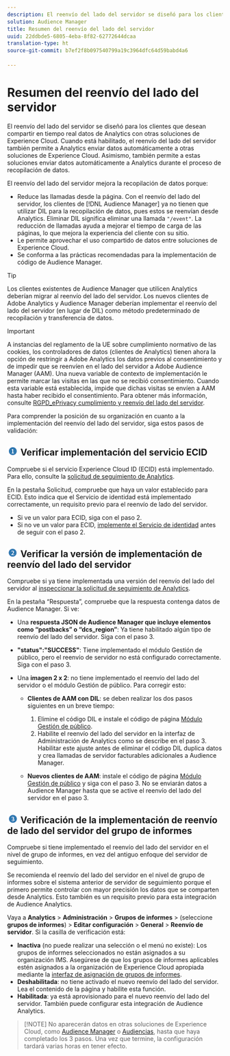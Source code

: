 ```yaml
---
description: El reenvío del lado del servidor se diseñó para los clientes que desean compartir en tiempo real datos de Analytics con otras soluciones de Experience Cloud. Cuando está habilitado, el reenvío del lado del servidor también permite a Analytics enviar datos automáticamente a otras soluciones de Experience Cloud. Asimismo, también permite a estas soluciones enviar datos automáticamente a Analytics durante el proceso de recopilación de datos.
solution: Audience Manager
title: Resumen del reenvío del lado del servidor
uuid: 22ddbde5-6805-4eba-8f82-62772644dcaa
translation-type: ht
source-git-commit: b7ef2f8b097540799a19c3964dfc64d59babd4a6

---
```



# Resumen del reenvío del lado del servidor

El reenvío del lado del servidor se diseñó para los clientes que desean compartir en tiempo real datos de Analytics con otras soluciones de Experience Cloud. Cuando está habilitado, el reenvío del lado del servidor también permite a Analytics enviar datos automáticamente a otras soluciones de Experience Cloud. Asimismo, también permite a estas soluciones enviar datos automáticamente a Analytics durante el proceso de recopilación de datos.

El reenvío del lado del servidor mejora la recopilación de datos porque:

* Reduce las llamadas desde la página. Con el reenvío del lado del servidor, los clientes de [!DNL Audience Manager] ya no tienen que utilizar DIL para la recopilación de datos, pues estos se reenvían desde Analytics. Eliminar DIL significa eliminar una llamada `"/event"`. La reducción de llamadas ayuda a mejorar el tiempo de carga de las páginas, lo que mejora la experiencia del cliente con su sitio.
* Le permite aprovechar el uso compartido de datos entre soluciones de Experience Cloud.
* Se conforma a las prácticas recomendadas para la implementación de código de Audience Manager.

>[!TIP]
>
>Los clientes existentes de Audience Manager que utilicen Analytics deberían migrar al reenvío del lado del servidor. Los nuevos clientes de Adobe Analytics y Audience Manager deberían implementar el reenvío del lado del servidor (en lugar de DIL) como método predeterminado de recopilación y transferencia de datos.

>[!IMPORTANT]
>A instancias del reglamento de la UE sobre cumplimiento normativo de las cookies, los controladores de datos (clientes de Analytics) tienen ahora la opción de restringir a Adobe Analytics los datos previos al consentimiento y de impedir que se reenvíen en el lado del servidor a Adobe Audience Manager (AAM). Una nueva variable de contexto de implementación le permite marcar las visitas en las que no se recibió consentimiento. Cuando esta variable está establecida, impide que dichas visitas se envíen a AAM hasta haber recibido el consentimiento. Para obtener más información, consulte [RGPD_ePrivacy cumplimiento y reenvío del lado del servidor](/help/admin/admin/c-server-side-forwarding/ssf-gdpr.md).

Para comprender la posición de su organización en cuanto a la implementación del reenvío del lado del servidor, siga estos pasos de validación:

## ![imagen step1_icon.png](assets/step1_icon.png) Verificar implementación del servicio ECID

Compruebe si el servicio Experience Cloud ID (ECID) está implementado. Para ello, consulte la [solicitud de seguimiento de Analytics](https://marketing.adobe.com/resources/help/es_ES/mcvid/mcvid-test-verify.html).

En la pestaña Solicitud, compruebe que haya un valor establecido para ECID. Esto indica que el Servicio de identidad está implementado correctamente, un requisito previo para el reenvío de lado del servidor.

* Si ve un valor para ECID, siga con el paso 2.
* Si no ve un valor para ECID, [implemente el Servicio de identidad](https://docs.adobe.com/content/help/es-ES/id-service/using/implementation/implementation-guides.html) antes de seguir con el paso 2.

## ![imagen step2_icon.png](assets/step2_icon.png) Verificar la versión de implementación de reenvío del lado del servidor

Compruebe si ya tiene implementada una versión del reenvío del lado del servidor al [inspeccionar la solicitud de seguimiento de Analytics](/help/admin/admin/c-server-side-forwarding/ssf-verify.md).

En la pestaña “Respuesta”, compruebe que la respuesta contenga datos de Audience Manager. Si ve:

* Una **respuesta JSON de Audience Manager que incluye elementos como “postbacks” o “dcs_region”**: Ya tiene habilitado algún tipo de reenvío del lado del servidor. Siga con el paso 3.
* **&quot;status&quot;:&quot;SUCCESS&quot;**: Tiene implementado el módulo Gestión de público, pero el reenvío de servidor no está configurado correctamente. Siga con el paso 3.
* Una **imagen 2 x 2**: no tiene implementado el reenvío del lado del servidor o el módulo Gestión de público. Para corregir esto:

   * **Clientes de AAM con DIL**: se deben realizar los dos pasos siguientes en un breve tiempo:

      1. Elimine el código DIL e instale el código de página [Módulo Gestión de público](https://docs.adobe.com/content/help/es-ES/audience-manager/user-guide/implementation-integration-guides/integration-other-solutions/audience-management-module.translate.html).
      1. Habilite el reenvío del lado del servidor en la interfaz de Administración de Analytics como se describe en el paso 3. Habilitar este ajuste antes de eliminar el código DIL duplica datos y crea llamadas de servidor facturables adicionales a Audience Manager.
   * **Nuevos clientes de AAM**: instale el código de página [Módulo Gestión de público](https://docs.adobe.com/content/help/es-ES/audience-manager/user-guide/implementation-integration-guides/integration-other-solutions/audience-management-module.translate.html) y siga con el paso 3. No se enviarán datos a Audience Manager hasta que se active el reenvío del lado del servidor en el paso 3.


## ![imagen step3_icon.png](assets/step3_icon.png) Verificación de la implementación de reenvío de lado del servidor del grupo de informes

Compruebe si tiene implementado el reenvío del lado del servidor en el nivel de grupo de informes, en vez del antiguo enfoque del servidor de seguimiento.

Se recomienda el reenvío del lado del servidor en el nivel de grupo de informes sobre el sistema anterior de servidor de seguimiento porque el primero permite controlar con mayor precisión los datos que se comparten desde Analytics. Esto también es un requisito previo para esta integración de Audience Analytics.

Vaya a **Analytics** > **Administración** > **Grupos de informes** > (seleccione **grupos de informes**) > **Editar configuración** > **General** > **Reenvío de servidor**. Si la casilla de verificación está:

* **Inactiva** (no puede realizar una selección o el menú no existe): Los grupos de informes seleccionados no están asignados a su organización IMS. Asegúrese de que los grupos de informes aplicables estén asignados a la organización de Experience Cloud apropiada mediante la [interfaz de asignación de grupos de informes](https://docs.adobe.com/content/help/es-ES/core-services/interface/about-core-services/report-suite-mapping.html).
* **Deshabilitada**: no tiene activado el nuevo reenvío del lado del servidor. Lea el contenido de la página y habilite esta función.
* **Habilitada**: ya está aprovisionado para el nuevo reenvío del lado del servidor. También puede configurar esta integración de Audience Analytics.

> [!NOTE] No aparecerán datos en otras soluciones de Experience Cloud, como [Audience Manager](https://docs.adobe.com/content/help/es-ES/audience-manager/user-guide/aam-home.translate.html) o [Audiencias](https://marketing.adobe.com/resources/help/es_ES/mcloud/audience_library.html), hasta que haya completado los 3 pasos. Una vez que termine, la configuración tardará varias horas en tener efecto.

